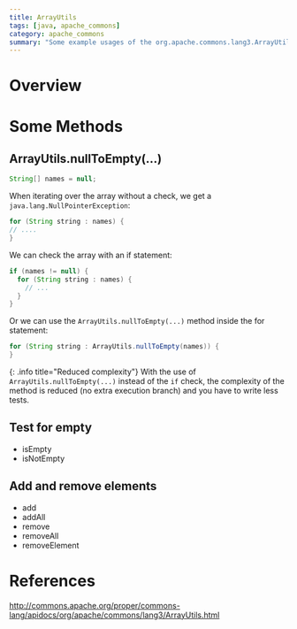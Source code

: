 ```yaml
---
title: ArrayUtils
tags: [java, apache_commons]
category: apache_commons
summary: "Some example usages of the org.apache.commons.lang3.ArrayUtils class."
---
```

# Overview

# Some Methods

## ArrayUtils.nullToEmpty(...)

~~~java
String[] names = null;
~~~
When iterating over the array without a check, we get a `java.lang.NullPointerException`:

~~~java
for (String string : names) {
// ....
}
~~~

We can check the array with an if statement:

~~~java
if (names != null) {
  for (String string : names) {
    // ...
  }
}
~~~

Or we can use the `ArrayUtils.nullToEmpty(...)` method inside the for statement:

~~~java
for (String string : ArrayUtils.nullToEmpty(names)) {
}
~~~

{: .info title="Reduced complexity"}
With the use of `ArrayUtils.nullToEmpty(...)` instead of the `if` check, the complexity of the method is reduced (no extra execution branch) and you have to write less tests.

## Test for empty

* isEmpty
* isNotEmpty

## Add and remove elements
* add
* addAll
* remove
* removeAll
* removeElement

# References
<http://commons.apache.org/proper/commons-lang/apidocs/org/apache/commons/lang3/ArrayUtils.html>
